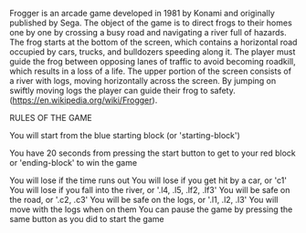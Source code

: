 Frogger is an arcade game developed in 1981 by Konami and originally published by Sega. The object of the game is to direct frogs to their homes one by one by crossing a busy road and navigating a river full of hazards. The frog starts at the bottom of the screen, which contains a horizontal road occupied by cars, trucks, and bulldozers speeding along it. The player must guide the frog between opposing lanes of traffic to avoid becoming roadkill, which results in a loss of a life. The upper portion of the screen consists of a river with logs, moving horizontally across the screen. By jumping on swiftly moving logs the player can guide their frog to safety. (https://en.wikipedia.org/wiki/Frogger).

RULES OF THE GAME

You will start from the blue starting block (or 'starting-block')

You have 20 seconds from pressing the start button to get to your red block or 'ending-block' to win the game

You will lose if the time runs out
You will lose if you get hit by a car, or 'c1'
You will lose if you fall into the river, or '.l4, .l5, .lf2, .lf3'
You will be safe on the road, or '.c2, .c3'
You will be safe on the logs, or '.l1, .l2, .l3'
You will move with the logs when on them
You can pause the game by pressing the same button as you did to start the game
